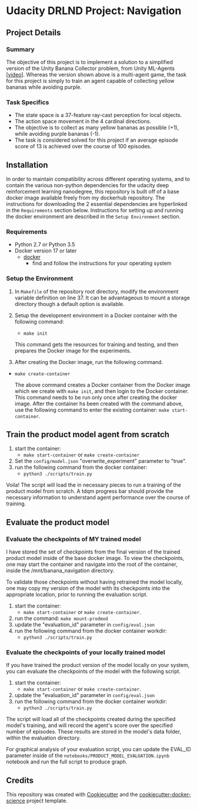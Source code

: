 # Udacity DRLND Project: Navigation

## Project Details
### Summary
The objective of this project is to implement a solution to a simplified version of the Unity 
Banana Collector problem, from Unity ML-Agents [[video](https://www.youtube.com/watch?v=heVMs3t9qSk&feature=youtu.be)]. 
Whereas the version shown above is a multi-agent game, the task for this project is simply to train 
an agent capable of collecting yellow bananas while avoiding purple.  
### Task Specifics
* The state space is a 37-feature ray-cast perception for local objects.  
* The action space movement in the 4 cardinal directions.  
* The objective is to collect as many yellow bananas as possible (+1), while avoiding purple bananas (-1). 
* The task is considered solved for this project if an average episode score of 13 is achieved over
the course of 100 episodes.  


## Installation
In order to maintain compatibility across different operating systems, and to contain the various 
non-python dependencies for the udacity deep reinforcement learning nanodegree, this repository 
is built off of a base docker image available freely from my dockerhub repository.  The 
instructions for downloading the 2 essential dependencies are hyperlinked in the `Requirements` 
section below.  Instructions for setting up and running the docker environment are described in the 
`Setup Environment` section.    

### Requirements 

* Python 2.7 or Python 3.5
* Docker version 17 or later
    * [docker](https://docs.docker.com/install/)  
        - find and follow the instructions for your operating system

### Setup the Environment

1. In `Makefile` of the repository root directory, modify the environment variable definition on 
line 37.  It can be advantageous to mount a storage directory though a default option is available.     
2. Setup the development environment in a Docker container with the following command:
    - `make init`
    
    This command gets the resources for training and testing, and then prepares the Docker image for the experiments.
3. After creating the Docker image, run the following command.

- `make create-container`

    The above command creates a Docker container from the Docker image which we create with `make init`, and then
login to the Docker container.  This command needs to be run only once after creating the docker image.  After the
container hs been created with the command above, use the following command to enter the existing container: `make start-container`.

## Train the product model agent from scratch 
1. start the container:
    * `make start-container` or `make create-container`
2. Set the `config/model.json` "overwrite_experiment" parameter to "true".
3. run the following command from the docker container: 
    * `python3 ./scripts/train.py`

Voila! The script will load the in necessary pieces to run a training of the product model from 
scratch.  A tdqm progress bar should provide the necessary information to understand agent performance 
over the course of training.  


## Evaluate the product model

### Evaluate the checkpoints of MY trained model
I have stored the set of checkpoints from the final version of the trained product model inside 
of the base docker image.  To view the checkpoints, one may start the container and navigate into 
the root of the container, inside the /mnt/banana_navigation directory.  

To validate those checkpoints without having retrained the model locally, 
one may copy my version of the model with its checkpoints into the appropriate location, prior to 
running the evaluation script.  

1. start the container:
    * `make start-container` or `make create-container`.
2. run the command: `make mount-prodmod`
3. update the "evaluation_id" parameter in `config/eval.json`
4. run the following command from the docker container workdir:
    * `python3 ./scripts/train.py`

### Evaluate the checkpoints of your locally trained model
If you have trained the product version of the model locally on your system, you can evaluate
the checkpoints of the model with the following script.  

1. start the container:
    * `make start-container` or `make create-container`.
2. update the "evaluation_id" parameter in `config/eval.json`
3. run the following command from the docker container workdir:
    * `python3 ./scripts/train.py`
    
The script will load all of the checkpoints created during the specified model's
training, and will record the agent's score over the specified number of episodes.
These results are stored in the model's data folder, within the evaluation directory.  

For graphical analysis of your evaluation script, you can update the EVAL_ID parameter inside of the
`notebooks/PRODUCT_MODEL_EVALUATION.ipynb` notebook and run the full script to produce graph. 

## Credits

This repository was created with [Cookiecutter](https://github.com/audreyr/cookiecutter) and the [cookiecutter-docker-science](https://docker-science.github.io/) project template.
